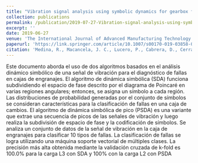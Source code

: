 ```yaml
---
title: "Vibration signal analysis using symbolic dynamics for gearbox fault diagnosis"
collection: publications
permalink: /publication/2019-07-27-Vibration-signal-analysis-using-symbolic-dynamics-for-gearbox-fault-diagnosis
excerpt: ''
date: 2019-06-27
venue: 'The International Journal of Advanced Manufacturing Technology'
paperurl: 'https://link.springer.com/article/10.1007/s00170-019-03858-0'
citation: 'Medina, R., Macancela, J. C., Lucero, P., Cabrera, D., Cerrada, M., Sánchez, R. V., & Vásquez, R. E. (2019). Vibration signal analysis using symbolic dynamics for gearbox fault diagnosis. The International Journal of Advanced Manufacturing Technology, 104(5-8), 2195-2214.'
---
```

Este documento aborda el uso de dos algoritmos basados ​​en el análisis dinámico simbólico de una señal de vibración para el diagnóstico de fallas en cajas de engranajes. El algoritmo de dinámica simbólica (SDA) funciona subdividiendo el espacio de fase descrito por el diagrama de Poincaré en varias regiones angulares; entonces, se asigna un símbolo a cada región. Las distribuciones de probabilidad generadas por el conjunto de símbolos se consideran características para la clasificación de fallas en una caja de cambios. El algoritmo de dinámica simbólica de pico (PSDA) es una variante que extrae una secuencia de picos de las señales de vibración y luego realiza la subdivisión de espacio de fase y la codificación de símbolos. Se analiza un conjunto de datos de la señal de vibración en la caja de engranajes para clasificar 10 tipos de fallas. La clasificación de fallas se logra utilizando una máquina soporte vectorial de múltiples clases. La precisión más alta obtenida mediante la validación cruzada de k-fold es 100.0% para la carga L3 con SDA y 100% con la carga L2 con PSDA